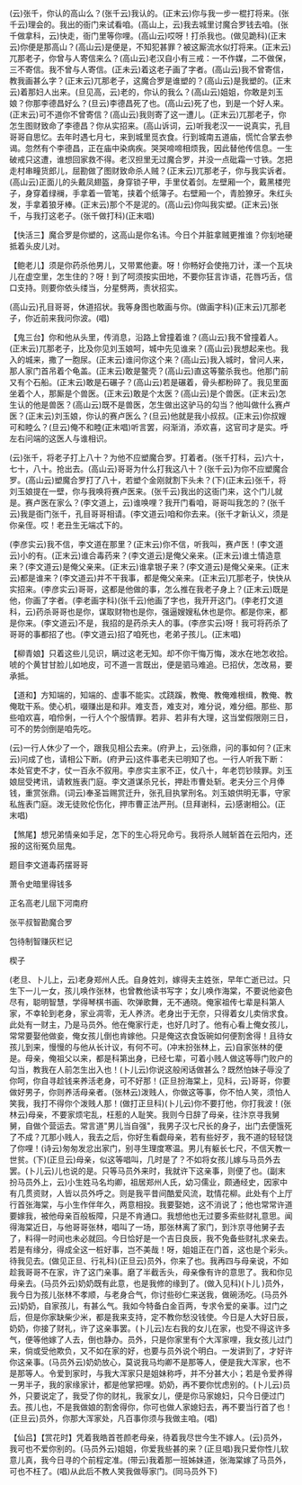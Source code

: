 <!-- { "loadSidebar": true } -->
(云)张千，你认的高山么？(张千云)我认的。(正末云)你与我一步一棍打将来。(张千云)理会的。我出的衙门来试看咱。(高山上，云)我去城里讨魔合罗钱去咱。(张千做拿科，云)快走，衙门里等你哩。(高山云)哎呀！打杀我也。(做见跪科)(正末云)你便是那高山？(高山云)是便是，不知犯甚罪？被这厮流水似打将来。(正末云)兀那老子，你曾与人寄信来么？(高山云)老汉自小有三戒：一不作媒，二不做保，三不寄信。我不曾与人寄信。(正未云)着这老子画了字者。(高山云)我不曾寄信，教我画甚么字？(正末云)兀那老子，这魔合罗是谁塑的？(高山云)是我塑的。(正末云)着那妇人出来。(旦见高，云)老的，你认的我么？(高山云)姐姐，你敢是刘玉娘？你那李德昌好么？(旦云)李德昌死了也。(高山云)死了也，到是一个好人来。(正末云)可不道你不曾寄信？(高山云)我则寄了这一遭儿。(正末云)兀那老子，你怎生图财致命了李德昌？你从实招来。(高山诉词，云)听我老汉一一说真实，孔目哥哥自思忆。去年时遇七月七，来到城里觅衣食。行到城南五道庙，慌忙合掌去参谒。忽然有个李德昌，正在庙中染病疾。哭哭啼啼相烦我，因此替他传信息。一生破戒只这遭，谁想回家救不得。老汉担里无过魔合罗，并没一点砒霜一寸铁。怎把走村串疃货郎儿，屈勘做了图财致命杀人贼？(正末云)兀那老子，你与我实诉者。(高山云)正面儿的头戴凤翅盔，身穿锁子甲，手里仗着剑。左壁厢一个，戴黑楼兜子，身穿着绿襕，手拿着一管笔，挟着个纸簿子。右壁厢一个，青脸獠牙。朱红头发，手拿着狼牙棒。(正末云)那个不是泥的。(高山云)你叫我实塑。(正末云)张千，与我打这老子。(张千做打科)(正末唱)

【快活三】魔合罗是你塑的，这高山是你名讳。今日个并脏拿贼更推谁？你刬地硬抵着头皮儿对。

【鲍老儿】须是你药杀他男儿，又带累他妻。呀！你畅好会使拖刀计，漾一个瓦块儿在虚空里，怎生住的？呀！到了呵须按实田地，不要你狂言诈语，花唇巧舌，信口支持。则要你依头缕当，分星劈两，责状招实。

(高山云)孔目哥哥，休道招状。我等身图也敢画与你。(做画字科)(正末云)兀那老子，你近前来我问你波。(唱)

【鬼三台】你和他从头里，传消息，沿路上曾撞着谁？(高山云)我不曾撞着人。(正末云)兀那老子，比及你见刘玉娘呵，城中先见谁来？(高山云)我想起来也。我入的城来，撒了一胞尿。(正末云)谁问你这个来？(高山云)我入城时，曾问人来，那人家门首吊着个龟盖。(正末云)敢是鳖壳？(高山云)直这等鳖杀我也。他那门前又有个石船。(正末云)敢是石碾子？(高山云)若是碾着，骨头都粉碎了。我见里面坐着个人，那厮是个兽医。(正末云)敢是个太医？(高山云)是个兽医。(正末云)怎生认的他是兽医？(高山云)既不是兽医，怎生做出这驴马的勾当？他叫做什么赛卢医？(正末云)刘玉娘，你认的赛卢医么？(旦云)他就是我小叔叔。(正末云)你叔嫂可和睦么？(旦云)俺不和睦(正末唱)听言罢，闷渐消，添欢喜，这官司才是实。呼左右问端的这医人与谁相识。

(云)张千，将老子打上八十？为他不应塑魔合罗。打着者。(张千打科，云)六十，七十，八十。抢出去。(高山云)哥哥为什么打我这八十？(张千云)为你不应塑魔合罗。(高山云)塑魔合罗打了八十，若塑个金刚就割下头未？(下)(正末云)张千，将刘玉娘提在一壁，你与我唤将赛卢医来。(张千云)我出的这衙门来，这个门儿就是。赛卢医在家么？(李文道上，云)谁唤哩？我开门看咱，哥哥叫我怎的？(张千云)我是衙门张千，孔目哥哥相请。(李文道云)咱和你去来。(张千才新认义，须是你亲侄。哎！老丑生无端忒下的。

(李彦实云)我不信，李文道在那里？(正末云)你不信，听我叫，赛卢医！(李文道云)小的有。(正末云)谁合毒药来？(李文道云)是俺父亲来。(正末云)谁土情造意来？(李文道云)是俺父亲来。(正末云)谁拿银子来？(李文道云)是俺父亲来。(正末云)都是谁来？(李文道云)并不干我事，都是俺父亲来。(正末云)兀那老子，快快从实招来。(李彦实云)哥哥，这都是他做的事，怎么推在我老子身上？(正末云)既是他，你画了字者。(李老画字科)(张千云)他画了字也，我开开这门。(李老打文道科，云)药杀哥哥也是你，谋取财物也是你，强逼嫂嫂私休也是你。都是你来，都是你来。(李文道云)不是，我招的是药杀夫人的事。(李彦实云)呀！我可将药杀了哥哥的事都招了也。(李文道云)招了咱死也，老弟子孩儿。(正末唱)

【柳青娘】只着这些儿见识，瞒过这老无知。却不你干悔万悔，泼水在地怎收拾。唬的个黄甘甘脸儿如地皮，可不道一言既出，便是驷马难追。已招伏，怎改易，要承抵。

【道和】方知端的，知端的、虚事不能实。忒跷蹊，教俺、教俺难根缉，教俺、教俺耽干系。使心机，啜赚出是和非。难支吾，难支对，难分说，难分细。那些、那些咱欢喜，咱伶俐，一行人个个服情罪。若非、若非有大理，这当堂假限刚三日，可不的势剑倒是咱先吃。

(云)一行人休少了一个，跟我见相公去来。(府尹上，云)张鼎，问的事如何？(正末云)问成了也，请相公下断。(府尹云)这件事老夫已明知了也。一行人听我下断：本处官吏不才，仗一百永不叙用。李彦实主家不正，仗八十，年老罚钞赎罪。刘玉娘屈受拷讯，请敕旌表门庭。李文道谋杀兄长，押赴市曹处斩。老夫分三个月俸钱，重赏张鼎。(词云)奉圣旨赐赏迁升，张孔目执掌刑名。刘玉娘供明无事，守家私旌表门庭。泼无徒败伦伤化，押市曹正法严刑。(旦拜谢科，云)感谢相公。(正末唱)

【煞尾】想兄弟情亲如手足，怎下的生心将兄命亏。我将杀人贼斩首在云阳内，还报的这衔冤负屈鬼。

题目李文道毒药摆哥哥

萧令史暗里得钱多

正名高老儿屈下河南府

张平叔智勘魔合罗
　




包待制智赚灰栏记

楔子

(老旦、卜儿上，云)老身郑州人氏。自身姓刘，嫁得夫主姓张，早年亡逝已过。只生下一儿一女，孩儿唤作张林，也曾教他读书写字；女儿唤作海棠，不要说他姿色尽有，聪明智慧，学得琴棋书画、吹弹歌舞，无不通晓。俺家祖传七辈是科第人家，不幸轮到老身，家业凋零，无人养济。老身出于无奈，只得着女儿卖俏求食。此处有一财主，乃是马员外。他在俺家行走，也好几时了。他有心看上俺女孩儿，常常要娶他做妾，俺女孩儿倒也肯嫁他。只是俺这衣食饭碗如何便割舍得！且待女孩儿到来，慢慢的与他从长计议，有何不可。(冲末扮张林上，云)自家张林的便是。母亲，俺祖父以来，都是科第出身，已经七辈，可着小贱人做这等辱门败户的勾当，教我在人前怎生出入也！(卜儿云)你说这般闲话做甚么？既然怕妹子辱没了你呵，你自寻趁钱来养活老身，可不好那！(正旦扮海棠上，见科，云)哥哥，你要做好男子，你则养活母亲者。(张林云)泼贱人，你做这等事，你不怕人笑，须怕人笑我，我打不得你个泼贱人那！(做打正旦科)(卜儿云)你不要打他，你打我波！(张林云)母亲，不要家烦宅乱，枉惹的人耻笑。我则今日辞了母亲，往汴京寻我舅舅，自做个营运去。常言道"男儿当自强"，我男子汉七尺长的身子，出门去便饿死了不成？兀那小贱人，我去之后，你好生看觑母亲，若有些好歹，我不道的轻轻饶了你哩！(诗云)匆匆发忿出家门，别寻生理度寒温。男儿有躯长七尺，不信天教一世贫。(下)(正旦云)母亲，似这等唱叫，几时是了？不如将女孩儿嫁与马员外去罢。(卜儿云)儿也说的是。只等马员外来时，我就许下这亲事，则便了也。(副末扮马员外上，云)小生姓马名均卿，祖居郑州人氏，幼习儒业，颇通经史，因家中有几贯资财，人皆以员外呼之。则是我平昔间酷爱风流，耽情花柳。此处有个上厅行首张海棠，与小生作伴年久，两意相投。我要娶她，这不消说了；他也常常许道要嫁我，被他母亲百般板障，只是不肯通口。我想他也无过要多索些财礼意思。闻得海棠近日，与他哥哥张林，唱叫了一场，那张林离了家门，到汴京寻他舅子去了，料得一时间也未必就回。今日恰好是一个吉日良辰，我不免备些财礼求亲去。若是有缘分，得成全这一桩好事，岂不美哉！呀，姐姐正在门首，这也是个彩头。待我见去。(做见正旦、行礼科)(正旦云)员外，你来了也。我再四与母亲说，不如趁我哥哥不在家，许了这门亲事。磨了半截舌头，母亲像有许的意思了。我和你见母亲去。(马员外云)奶奶既有此意，也是我修的缘到了。(做入见科)(卜儿
)员外，我今日为孩儿张林不孝顺，与老身合气，你讨些砂仁来送我，做碗汤吃。(马员外云)奶奶，自家孩儿，有甚么气。我如今特备白金百两，专求令爱的亲事。过门之后，但是你家缺柴少米，都是我来支持，定不教你愁没钱使。今日是人大好日辰，奶奶，你接了财礼，许了这亲事罢。(卜儿云)左右我的女儿在家，也受不得这许多气，便等他嫁了人去，倒也静办。员外，只是你家里有个大浑家哩，我女孩儿过门来，倘或受他欺负，又不如在家的好，也要与员外说个明白。一发讲到了，才好许你这亲事。(马员外云)奶奶放心，莫说我马均卿不是那等人，便是我大浑家，也不是那等人。令爱到家时，与我大浑家只是姐妹称呼，并不分甚大小；若是令爱养得一男半子，我的家缘家计，都是他掌把哩。奶奶，再不要你忧虑别的。(卜儿云)员外，只要说定了，我受了你的财礼，我家女儿，便是你马家媳妇，只今日便过门去。孩儿也，不是我做娘的割舍得你，你可也做人家媳妇去，再不要当行首了也！(正旦云)员外，你那大浑家处，凡百事你须与我做主咱。(唱)

【仙吕】【赏花时】凭着我皓首苍颜老母亲，待着我尽世今生不嫁人。(云)员外，我可也不爱你别的。(马员外云)姐姐，你爱我些甚的来？(正旦唱)我只爱你性儿软意儿真，我今日寻的个前程定准。(带云)我着那一班姊妹道，张海棠嫁了马员外，可也不枉了。(唱)从此后不教人笑我做辱家门。(同马员外下)

